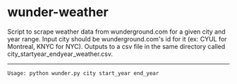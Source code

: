 # wunder-weather

Script to scrape weather data from wunderground.com for a given city and year range. 
Input city should be wunderground.com's id for it (ex: CYUL for Montreal, KNYC for NYC). 
Outputs to a csv file in the same directory called city_startyear_endyear_weather.csv. 

------

```
Usage: python wunder.py city start_year end_year
```
